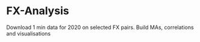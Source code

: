 # FX-Analysis
Download 1 min data for 2020 on selected FX pairs. Build MAs, correlations and visualisations
